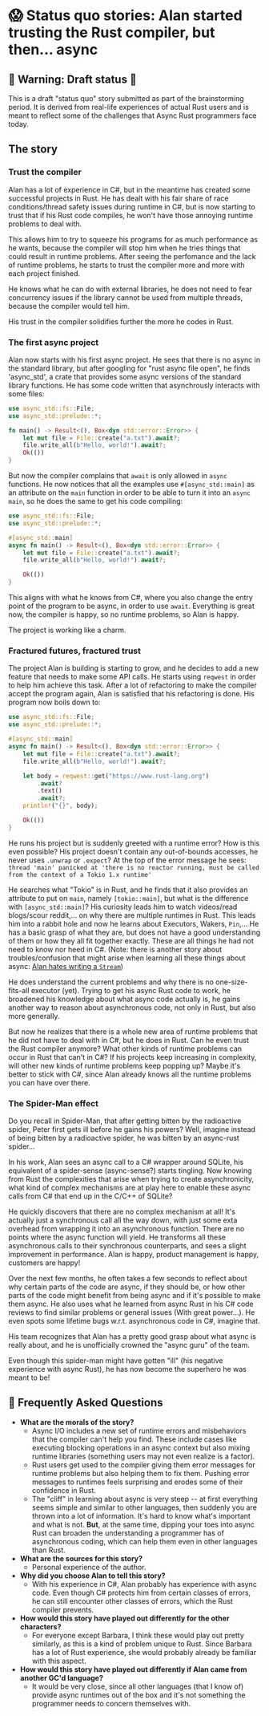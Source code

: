 # 😱 Status quo stories: Alan started trusting the Rust compiler, but then... async


## 🚧 Warning: Draft status 🚧

This is a draft "status quo" story submitted as part of the brainstorming period. It is derived from real-life experiences of actual Rust users and is meant to reflect some of the challenges that Async Rust programmers face today. 

## The story
### Trust the compiler
Alan has a lot of experience in C#, but in the meantime has created some successful projects in Rust.
He has dealt with his fair share of race conditions/thread safety issues during runtime in C#, but is now starting to trust that if his Rust code compiles,
he won't have those annoying runtime problems to deal with.

This allows him to try to squeeze his programs for as much performance as he wants, because the compiler will stop him when he tries things that could result in runtime problems.
After seeing the perfomance and the lack of runtime problems, he starts to trust the compiler more and more with each project finished.

He knows what he can do with external libraries, he does not need to fear concurrency issues if the library cannot be used from multiple threads, because the compiler would tell him.

His trust in the compiler solidifies further the more he codes in Rust.

### The first async project
Alan now starts with his first async project. He sees that there is no async in the standard library, but after googling for "rust async file open", he finds 'async_std', a crate that provides some async versions of the standard library functions.
He has some code written that asynchrously interacts with some files:
```rust
use async_std::fs::File;
use async_std::prelude::*;

fn main() -> Result<(), Box<dyn std::error::Error>> {
    let mut file = File::create("a.txt").await?;
    file.write_all(b"Hello, world!").await?;
    Ok(())
}
```
But now the compiler complains that `await` is only allowed in `async` functions. He now notices that all the examples use `#[async_std::main]` 
as an attribute on the `main` function in order to be able to turn it into an `async main`, so he does the same to get his code compiling:
```rust
use async_std::fs::File;
use async_std::prelude::*;

#[async_std::main]
async fn main() -> Result<(), Box<dyn std::error::Error>> {
    let mut file = File::create("a.txt").await?;
    file.write_all(b"Hello, world!").await?;

    Ok(())
}
```

This aligns with what he knows from C#, where you also change the entry point of the program to be async, in order to use `await`.
Everything is great now, the compiler is happy, so no runtime problems, so Alan is happy.

The project is working like a charm.

### Fractured futures, fractured trust
The project Alan is building is starting to grow, and he decides to add a new feature that needs to make some API calls. He starts using `reqwest` in order to help him achieve this task.
After a lot of refactoring to make the compiler accept the program again, Alan is satisfied that his refactoring is done.
His program now boils down to:
```rust
use async_std::fs::File;
use async_std::prelude::*;

#[async_std::main]
async fn main() -> Result<(), Box<dyn std::error::Error>> {
    let mut file = File::create("a.txt").await?;
    file.write_all(b"Hello, world!").await?;

    let body = reqwest::get("https://www.rust-lang.org")
        .await?
        .text()
        .await?;
    println!("{}", body);

    Ok(())
}
```

He runs his project but is suddenly greeted with a runtime error? How is this even possible? His project doesn't contain any out-of-bounds accesses, he never uses `.unwrap` or `.expect`?
At the top of the error message he sees: `thread 'main' panicked at 'there is no reactor running, must be called from the context of a Tokio 1.x runtime'` 

He searches what "Tokio" is in Rust, and he finds that it also provides an attribute to put on `main`, namely `[tokio::main]`, but what is the difference with `[async_std::main]`? His curiosity leads him to watch videos/read blogs/scour reddit,... on why there are multiple runtimes in Rust. This leads him into a rabbit hole and now he learns about Executors, Wakers, `Pin`,... He has a basic grasp of what they are, but does not have a good understanding of them or how they all fit together exactly. These are all things he had not need to know nor heed in C#. (Note: there is another story about troubles/confusion that might arise when learning all these things about async: [Alan hates writing a `Stream`](./alan_hates_writing_a_stream.md))

He does understand the current problems and why there is no one-size-fits-all executor (yet). Trying to get his async Rust code to work, he broadened his knowledge about what async code actually is, he gains another way to reason about asynchronous code, not only in Rust, but also more generally.

But now he realizes that there is a whole new area of runtime problems that he did not have to deal with in C#, but he does in Rust.
Can he even trust the Rust compiler anymore? What other kinds of runtime problems can occur in Rust that can't in C#?
If his projects keep increasing in complexity, will other new kinds of runtime problems keep popping up? Maybe it's better to stick with C#, since Alan 
already knows all the runtime problems you can have over there.

### The Spider-Man effect
Do you recall in Spider-Man, that after getting bitten by the radioactive spider, Peter first gets ill before he gains his powers? Well, imagine instead of being bitten by a radioactive spider, he was bitten by an async-rust spider...

In his work, Alan sees an async call to a C# wrapper around SQLite, his equivalent of a spider-sense (async-sense?) starts tingling. Now knowing from Rust the complexities that arise when trying to create asynchronicity, what kind of complex mechanisms are at play here to enable these async calls from C# that end up in the C/C++ of SQLite?

He quickly discovers that there are no complex mechanism at all! It's actually just a synchronous call all the way down, with just some exta overhead from wrapping it into an asynchronous function. There are no points where the async function will yield. He transforms all these asynchronous calls to their synchronous counterparts, and sees a slight improvement in performance. Alan is happy, product management is happy, customers are happy!


Over the next few months, he often takes a few seconds to reflect about why certain parts of the code are async, if they should be, or how other parts of the code might benefit from being async and if it's possible to make them async. He also uses what he learned from async Rust in his C# code reviews to find similar problems or general issues (With great power...). He even spots some lifetime bugs w.r.t. asynchronous code in C#, imagine that.

His team recognizes that Alan has a pretty good grasp about what async is really about, and he is unofficially crowned the "async guru" of the team.


Even though this spider-man might have gotten "ill" (his negative experience with async Rust), he has now become the superhero he was meant to be!


## 🤔 Frequently Asked Questions

* **What are the morals of the story?**
    * Async I/O includes a new set of runtime errors and misbehaviors that the compiler can't help you find. These include cases like executing blocking operations
    in an async context but also mixing runtime libraries (something users may not even realize is a factor).
    * Rust users get used to the compiler giving them error messages for runtime problems but also helping them to fix them. Pushing error messages to runtimes
    feels surprising and erodes some of their confidence in Rust.
    * The "cliff" in learning about async is very steep -- at first everything seems simple and similar to other languages, then suddenly you are thrown into a lot of information. It's hard to know what's important and what is not. **But**, at the same time, dipping your toes into async Rust can broaden the understanding a programmer has of asynchronous coding, which can help them even in other languages than Rust.
* **What are the sources for this story?**
    * Personal experience of the author.
* **Why did you choose Alan to tell this story?**
    * With his experience in C#, Alan probably has experience with async code. Even though C# protects him from certain classes of errors,
    he can still encounter other classes of errors, which the Rust compiler prevents.
* **How would this story have played out differently for the other characters?**
    * For everyone except Barbara, I think these would play out pretty similarly, as this is a kind of problem unique to Rust. Since Barbara has a lot of Rust experience,
she would probably already be familiar with this aspect.
* **How would this story have played out differently if Alan came from another GC'd language?**
    * It would be very close, since all other languages (that I know of) provide async runtimes out of the box and it's not something the programmer needs to concern themselves with.
